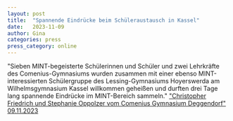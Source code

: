 ```yaml
---
layout: post
title:  "Spannende Eindrücke beim Schüleraustausch in Kassel"
date:   2023-11-09
author: Gina
categories: press
press_category: online
---
```

"Sieben MINT-begeisterte Schülerinnen und Schüler und zwei Lehrkräfte des Comenius-Gymnasiums wurden zusammen mit einer ebenso MINT-interessierten Schülergruppe des Lessing-Gymnasiums Hoyerswerda am Wilhelmsgymnasium Kassel willkommen geheißen und durften drei Tage lang spannende Eindrücke im MINT-Bereich sammeln."
<a href="https://comenius-deg.de/spannende-eindruecke-beim-schueleraustausch-in-kassel/">"Christopher Friedrich und Stephanie Oppolzer vom Comenius Gymnasium Deggendorf" 09.11.2023</a>
